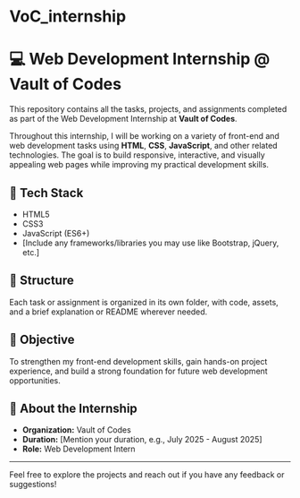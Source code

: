 # VoC_internship
# 💻 Web Development Internship @ Vault of Codes

This repository contains all the tasks, projects, and assignments completed as part of the Web Development Internship at **Vault of Codes**.

Throughout this internship, I will be working on a variety of front-end and web development tasks using **HTML**, **CSS**, **JavaScript**, and other related technologies. The goal is to build responsive, interactive, and visually appealing web pages while improving my practical development skills.

## 🔧 Tech Stack
- HTML5
- CSS3
- JavaScript (ES6+)
- [Include any frameworks/libraries you may use like Bootstrap, jQuery, etc.]

## 📁 Structure
Each task or assignment is organized in its own folder, with code, assets, and a brief explanation or README wherever needed.

## 🎯 Objective
To strengthen my front-end development skills, gain hands-on project experience, and build a strong foundation for future web development opportunities.

## 📌 About the Internship
- **Organization:** Vault of Codes
- **Duration:** [Mention your duration, e.g., July 2025 - August 2025]
- **Role:** Web Development Intern

---

Feel free to explore the projects and reach out if you have any feedback or suggestions!
